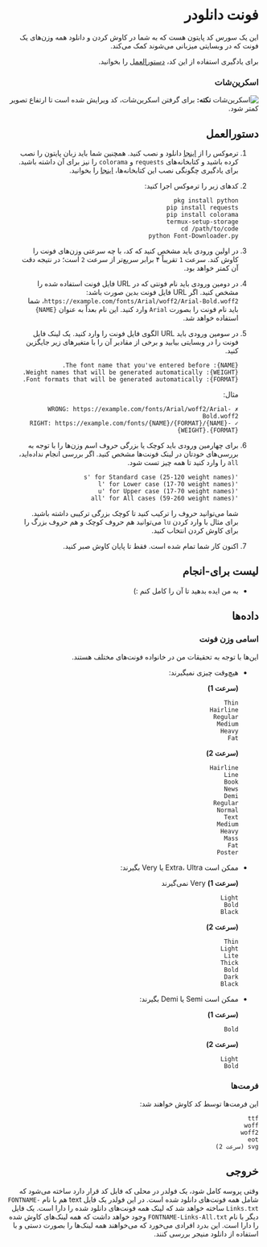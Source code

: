 <div dir=rtl>

# فونت دانلودر
این یک سورس کد پایتون هست که به شما در کاوش کردن و دانلود همه وزن‌های یک فونت که در وبسایتی میزبانی می‌شوند کمک می‌کند.

برای یادگیری استفاده از این کد، [دستورالعمل](#دستورالعمل) را بخوانید.

### اسکرین‌شات
![اسکرین‌شات](https://i.ibb.co/PrKmBvC/Font-Downloader-screenshot.jpg)
**نکته:** برای گرفتن اسکرین‌شات، کد ویرایش شده است تا ارتفاع تصویر کمتر شود.

## دستورالعمل
1. ترموکس را از [اینجا](https://f-droid.org/en/packages/com.termux) دانلود و نصب کنید. همچنین شما باید زبان پایتون را نصب کرده باشید‌ و کتابخانه‌های `requests` و `colorama` را نیز برای آن داشته باشید. برای یادگیری چگونگی نصب این کتابخانه‌ها، [اینجا](https://www.geeksforgeeks.org/how-to-install-requests-in-python-for-windows-linux-mac/) را بخوانید.

2. کدهای زیر را ترموکس اجرا کنید:
   ```
   pkg install python
   pip install requests
   pip install colorama
   termux-setup-storage
   cd /path/to/code
   python Font-Downloader.py
   ```

3. در اولین ورودی باید مشخص کنید که کد، با چه سرعتی وزن‌های فونت را کاوش کند. سرعت `1` تقریباً ۴ برابر سریع‌تر از سرعت `2` است؛ در نتیجه دقت آن کمتر خواهد بود.

4. در دومین ورودی باید نام فونتی که در URL فایل فونت استفاده شده را مشخص کنید. اگر URL فایل فونت بدین صورت باشد: `https://example.com/fonts/Arial/woff2/Arial-Bold.woff2`، شما باید نام فونت را بصورت `Arial` وارد کنید.
   این نام بعداً به عنوان `{NAME}` استفاده خواهد شد.


5. در سومین ورودی باید URL الگوی فایل فونت را وارد کنید. یک لینک فایل فونت را در وبسایتی بیابید و برخی از مقادیر آن را با متغیرهای زیر جایگزین کنید.
   ```
   {NAME}: The font name that you've entered before.
   {WEIGHT}: Weight names that will be generated automatically.
   {FORMAT}: Font formats that will be generated automatically.
   ```
   مثال:
   ```
   ✗ WRONG: https://example.com/fonts/Arial/woff2/Arial-Bold.woff2
   ✓ RIGHT: https://example.com/fonts/{NAME}/{FORMAT}/{NAME}-{WEIGHT}.{FORMAT}
   ```

6. برای چهارمین ورودی باید کوچک یا بزرگی حروف اسم وزن‌ها را با توجه به بررسی‌های خودتان در لینک فونت‌ها مشخص کنید. اگر بررسی انجام نداده‌اید، `all` را وارد کنید تا همه چیز تست شود.
   ```
   's' for Standard case (25-120 weight names)
   'l' for Lower case (17-70 weight names)
   'u' for Upper case (17-70 weight names)
   'all' for All cases (59-260 weight names)
   ```
   شما می‌توانید حروف را ترکیب کنید تا کوچک بزرگی ترکیبی داشته باشید. برای مثال با وارد کردن `lu` می‌توانید هم حروف کوچک و هم حروف بزرگ را برای کاوش کردن انتخاب کنید.

7. اکنون کار شما تمام شده است. فقط تا پایان کاوش صبر کنید.

## لیست برای-انجام
* به من ایده بدهید تا آن را کامل کنم :)

## داده‌ها
### اسامی وزن فونت
این‌ها با توجه به تحقیقات من در خانواده فونت‌های مختلف هستند.
* هیچ‌وقت چیزی نمیگیرند:

  **(سرعت 1)**
  ```
  Thin
  Hairline
  Regular
  Medium
  Heavy
  Fat
  ```
  **(سرعت 2)**
  ```
  Hairline
  Line
  Book
  News
  Demi
  Regular
  Normal
  Text
  Medium
  Heavy
  Mass
  Fat
  Poster
  ```
* ممکن است Extra، Ultra یا Very بگیرند:

  **(سرعت 1)** Very نمی‌گیرند
  ```
  Light
  Bold
  Black
  ```
  **(سرعت 2)**
  ```
  Thin
  Light
  Lite
  Thick
  Bold
  Dark
  Black
  ```
* ممکن است Semi یا Demi بگیرند:

  **(سرعت 1)**
  ```
  Bold
  ```
  **(سرعت 2)**
  ```
  Light
  Bold
  ```
### فرمت‌ها
این فرمت‌ها توسط کد کا‌وش خواهند شد:
```
ttf
woff
woff2
eot
svg (سرعت 2)
```

## خروجی
وقتی پروسه کامل شود، یک فولدر در محلی که فایل کد قرار دارد ساخته می‌شود که شامل همه فونت‌های دانلود شده است. در این فولدر یک فایل text هم با نام `FONTNAME-Links.txt` ساخته خواهد شد که لینک همه فونت‌های دانلود شده را دارا است.
یک فایل دیگر با نام `FONTNAME-Links-All.txt` وجود خواهد داشت که همه لینک‌های کاوش شده را دارا است. این بدرد افرادی می‌خورد که می‌خواهند همه لینک‌ها را بصورت دستی و با استفاده از دانلود منیجر بررسی کنند.

</div>